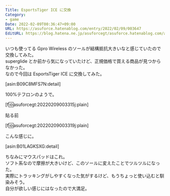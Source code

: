 ```yaml
---
Title: EsportsTiger ICE に交換
Category:
- game
Date: 2022-02-09T00:36:47+09:00
URL: https://asuforce.hatenablog.com/entry/2022/02/09/003647
EditURL: https://blog.hatena.ne.jp/asuforcegt/asuforce.hatenablog.com/atom/entry/13574176438061452862
---
```


いつも使ってる Gpro Wireless のソールが結構抵抗大きいなと感じていたので交換してみた。  
superglide とか前から気になっていたけど、正規価格で買える商品が見つからなかった。  
なので今回は EsportsTiger ICE に交換してみた。  

[asin:B09C8MFS7N:detail]

100%テフロンのようで。


[f:id:asuforcegt:20220209003315j:plain]

貼る前

[f:id:asuforcegt:20220209003319j:plain]

こんな感じに。

[asin:B01LAGKSXG:detail]

ちなみにマウスパッドはこれ。  
ソフト系なので摩擦が大きいけど、このソールに変えたことでツルツルになった。  
実際にトラッキングがしやすくなった気がするけど、もうちょっと使い込むと馴染みそう。  
自分が欲しい感じにはなったので大満足。
